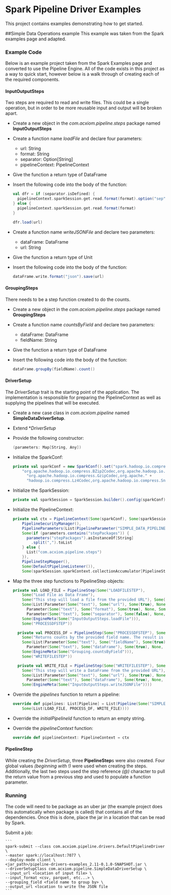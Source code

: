 # Spark Pipeline Driver Examples
This project contains examples demonstrating how to get started.

##Simple Data Operations example
This example was taken from the Spark examples page and adapted.

### Example Code
Below is an example project taken from the Spark Examples page and converted to use the Pipeline Engine. All of the code
exists in this project as a way to quick start, however below is a walk through of creating each of the required
components.

#### InputOutputSteps
Two steps are required to read and write files. This could be a single operation, but in order to be more reusable input
and output will be broken apart.

* Create a new object in the *com.acxiom.pipeline.steps* package named **InputOutputSteps**
* Create a function name *loadFile* and declare four parameters:
	* url: String
	* format: String
	* separator: Option[String]
	* pipelineContext: PipelineContext
* Give the function a return type of DataFrame
* Insert the following code into the body of the function:

	```scala
	val dfr = if (separator.isDefined) {
	  pipelineContext.sparkSession.get.read.format(format).option("sep", separator.get.toCharArray.head)
	} else {
	  pipelineContext.sparkSession.get.read.format(format)
	}

	dfr.load(url)
	```
	
* Create a function name *writeJSONFile* and declare two parameters:
	* dataFrame: DataFrame
	* url: String
* Give the function a return type of Unit
* Insert the following code into the body of the function:

	```scala
	dataFrame.write.format("json").save(url)
	```

#### GroupingSteps
There needs to be a step function created to do the counts.

* Create a new object in the *com.acxiom.pipeline.steps* package named **GroupingSteps**
* Create a function name *countsByField* and declare two parameters:
	* dataFrame: DataFrame
	* fieldName: String
* Give the function a return type of DataFrame
* Insert the following code into the body of the function:

	```scala
	dataFrame.groupBy(fieldName).count()
	```

#### DriverSetup
The *DriverSetup* trait is the starting point of the application. The implementation is responsible for preparing the
PipelineContext as well as supplying the pipelines that will be executed.

* Create a new case class in *com.acxiom.pipeline* named **SimpleDataDriverSetup**.
* Extend **DriverSetup*
* Provide the following constructor:

	```scala
	(parameters: Map[String, Any])
	```
* Initialize the SparkConf:

	```scala
	private val sparkConf = new SparkConf().set("spark.hadoop.io.compression.codecs",
        "org.apache.hadoop.io.compress.BZip2Codec,org.apache.hadoop.io.compress.DeflateCodec," +
          "org.apache.hadoop.io.compress.GzipCodec,org.apache." +
          "hadoop.io.compress.Lz4Codec,org.apache.hadoop.io.compress.SnappyCodec")
	```
* Initialize the SparkSession:

	```scala
	private val sparkSession = SparkSession.builder().config(sparkConf).getOrCreate()
	```
* Initialize the PipelineContext:

	```scala
	private val ctx = PipelineContext(Some(sparkConf), Some(sparkSession), Some(parameters),
        PipelineSecurityManager(),
        PipelineParameters(List(PipelineParameter("SIMPLE_DATA_PIPELINE", Map[String, Any]()))),
        Some(if (parameters.contains("stepPackages")) {
          parameters("stepPackages").asInstanceOf[String]
            .split(",").toList
        } else {
          List("com.acxiom.pipeline.steps")
        }),
        PipelineStepMapper(),
        Some(DefaultPipelineListener()),
        Some(sparkSession.sparkContext.collectionAccumulator[PipelineStepMessage]("stepMessages")))
	```
* Map the three step functions to PipelineStep objects:

	```scala
	private val LOAD_FILE = PipelineStep(Some("LOADFILESTEP"),
        Some("Load File as Data Frame"),
        Some("This step will load a file from the provided URL"), Some("Pipeline"),
        Some(List(Parameter(Some("text"), Some("url"), Some(true), None, Some("!input_url")),
          Parameter(Some("text"), Some("format"), Some(true), None, Some("!input_format")),
          Parameter(Some("text"), Some("separator"), Some(false), None, Some("!input_separator")))),
        Some(EngineMeta(Some("InputOutputSteps.loadFile"))),
        Some("PROCESSDFSTEP"))
    
      private val PROCESS_DF = PipelineStep(Some("PROCESSDFSTEP"), Some("Counts By Field"),
        Some("Returns counts by the provided field name. The result is a data frame."), Some("Pipeline"),
        Some(List(Parameter(Some("text"), Some("fieldName"), Some(true), None, Some("!grouping_field")),
          Parameter(Some("text"), Some("dataFrame"), Some(true), None, Some("@LOADFILESTEP")))),
        Some(EngineMeta(Some("Grouping.countsByField"))),
        Some("WRITEFILESTEP"))
    
      private val WRITE_FILE = PipelineStep(Some("WRITEFILESTEP"), Some("Write Data Frame to a json file"),
        Some("This step will write a DataFrame from the provided URL"), Some("Pipeline"),
        Some(List(Parameter(Some("text"), Some("url"), Some(true), None, Some("!output_url")),
          Parameter(Some("text"), Some("dataFrame"), Some(true), None, Some("@PROCESSDFSTEP")))),
        Some(EngineMeta(Some("InputOutputSteps.writeJSONFile"))))
	```
* Override the *pipelines* function to return a pipeline:

	```scala
	override def pipelines: List[Pipeline] = List(Pipeline(Some("SIMPLE_DATA_PIPELINE"), Some("Simple Data Example"),
        Some(List(LOAD_FILE, PROCESS_DF, WRITE_FILE))))
	```
* Override the *initialPipelineId* function to return an empty string.
* Override the *pipelineContext* function:

	```scala
	override def pipelineContext: PipelineContext = ctx
	``` 
#### PipelineStep
While creating the *DriverSetup*, three **PipelineStep**s were also created. Four global values *(beginning with !)* were
used when creating the steps. Additionally, the last two steps used the step reference *(@)* character to pull the return
value from a previous step and used to populate a function parameter. 

### Running
The code will need to be package as an uber jar (the example project does this automatically when package is called) that 
contains all of the dependencies. Once this is done, place the jar in a location that can be read by Spark.

Submit a job:

	```
	spark-submit --class com.acxiom.pipeline.drivers.DefaultPipelineDriver \
	--master spark://localhost:7077 \
	--deploy-mode client \
	<jar_path>/pipeline-drivers-examples_2.11-0.1.0-SNAPSHOT.jar \
	--driverSetupClass com.acxiom.pipeline.SimpleDataDriverSetup \
	--input_url <location of input file> \
	--input_format <csv, parquet, etc...> \
	--grouping_field <field name to group by> \
	--output_url <location to write the JSON file
	```

